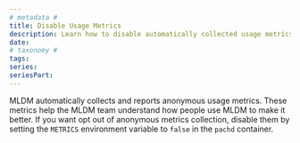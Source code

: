 ```yaml
---
# metadata # 
title: Disable Usage Metrics
description: Learn how to disable automatically collected usage metrics. 
date: 
# taxonomy #
tags: 
series:
seriesPart:
---
```


MLDM automatically collects and reports anonymous usage metrics.
These metrics help the MLDM team understand how people use
MLDM to make it better. If you want opt out of anonymous metrics
collection, disable them by setting the `METRICS` environment variable
to `false` in the `pachd` container.
